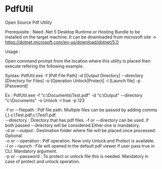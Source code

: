 # PdfUtil
Open Source Pdf Utility

Prerequisite : 
Need .Net 5 Desktop Runtime or Hosting Bundle to be installed on the target machine.
It can be downloaded from microsoft site -> https://dotnet.microsoft.com/en-us/download/dotnet/5.0

Usage : 
  
  Open command prompt from the location where this utility is placed then execute refering the following example.
  
  Syntax: PdfUtil.exe -f [Pdf File Path] -d [Output Directory] --directory [Directory for Files] -o [Operation Unlock|Protect] -l [Launch file] -p [Password]
  
  Ex : PdfUtil.exe -f "c:\Documents\Test.pdf" -d "c:\Output" --directory "c:\Documents" -o Unlock -l true -p 123
  
  -f or --filepath  : Pdf file path. Multiple files can be passed by adding comma (,) c:\Test.pdf,c:\Test1.pdf.<br />
  --directory       : Directory that has pdf files. -f or --directory can be used. if both passed --directory will be considered.Either one is mandatory.<br />
  -d or --output    : Destination folder where file will be placed once processed. Optional<br />
  -o or --operation : Pdf operation. Now only Unlock and Protect is available.<br />
  -l or --launch    : File will opened in the default pdf viewer if user pass true in CLI. Mandatory argument.<br />
  -p or --password  : To protect or unlock file this is needed. Mandatory in case of protect and unlock operation.<br />

